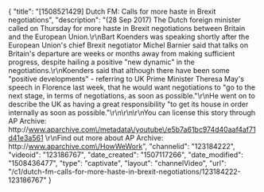 {
    "title": "[1508521429] Dutch FM: Calls for more haste in Brexit negotiations",
    "description": "(28 Sep 2017) The Dutch foreign minister called on Thursday for more haste in Brexit negotiations between Britain and the European Union.\r\nBart Koenders was speaking shortly after the European Union's chief Brexit negotiator Michel Barnier said that talks on Britain's departure are weeks or months away from making sufficient progress, despite hailing a positive \"new dynamic\" in the negotiations.\r\nKoenders said that although there have been some \"positive developments\" - referring to UK Prime Minister Theresa May's speech in Florence last week, that he would want negotiations to \"go to the next stage, in terms of negotiations, as soon as possible.\"\r\nHe went on to describe the UK as having a great responsibility \"to get its house in order internally as soon as possible.\"\r\n\r\n\r\nYou can license this story through AP Archive: http:\/\/www.aparchive.com\/metadata\/youtube\/e5b7a61bc974d40aaf4af71d41e3a561 \r\nFind out more about AP Archive: http:\/\/www.aparchive.com\/HowWeWork",
    "channelid": "123184222",
    "videoid": "123186767",
    "date_created": "1507117266",
    "date_modified": "1508436477",
    "type": "captivate",
    "layout": "channelVideo",
    "url": "\/c1\/dutch-fm-calls-for-more-haste-in-brexit-negotiations\/123184222-123186767"
}